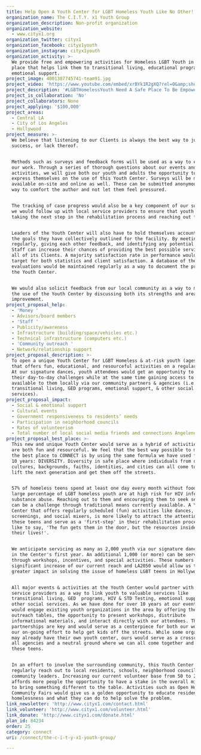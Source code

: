 ```yaml
---
title: Help Open A Youth Center for LGBT Homeless Youth Like No Other!
organization_name: The C.I.T.Y. x1 Youth Group
organization_description: Non-profit organization
organization_website:
  - www.cityx1.org
organization_twitter: cityx1
organization_facebook: cityx1youth
organization_instagram: cityx1youth
organization_activity: >-
  We provide free and empowering activities for Homeless LGBT Youth in a safe
  place that helps link them to transitional living, educational programs, and
  emotional support.
project_image: 4001387745741-team91.jpg
project_video: 'https://www.youtube.com/embed/xrBYk1R2gXQ?rel=0&amp;showinfo=0'
project_description: '#LGBTHomelessYouth Need A Safe Place To Be Empowered In!'
project_is_collaboration: 'No'
project_collaborators: None
project_applying: '$100,000'
project_areas:
  - Central LA
  - City of Los Angeles
  - Hollywood
project_measure: >-
  We believe that listening to our Clients is always the best way to judge our
  success, or lack thereof.


  Methods such as surveys and feedback forms will be used as a way to evaluate
  our work. Through a series of thorough questions about our events and
  activities, we will give both our youth and adults the opportunity to freely
  express themselves on the use of this Youth Center. Surveys will be made
  available on-site and online as well. These can be submitted anonymously as a
  way to comfort the author and not let them feel pressured.


  The tracking of case progress would also be a key component of our success, as
  we would follow up with local service providers to ensure that youth are
  taking the next step in the rehabilitation process and reaching out for help.


  Leaders of the Youth Center will also have to hold themselves accountable for
  the goals they have collectively outlined for the facility. By meeting
  regularly, giving each other feedback, and identifying any potential issues,
  Staff can increase their chances of providing the best possible service for
  all of its Clients. A majority satisfaction rate in performance would be the
  target for both statistics and client satisfaction. A database of these
  evaluations would be maintained regularly as a way to document the progress of
  the Youth Center.


  We would also solicit feedback from our local community as a way to maximize
  the use of the Youth Center by discussing both its strengths and areas for
  improvement.
project_proposal_help:
  - 'Money '
  - Advisors/board members
  - 'Staff '
  - Publicity/awareness
  - Infrastructure (building/space/vehicles etc.)
  - Technical infrastructure (computers etc.)
  - 'Community outreach '
  - Network/relationship support
project_proposal_description: >-
  To open a unique Youth Center for LGBT Homeless & at-risk youth (ages 14-24)
  that offers fun, educational, and resourceful activities on a regular basis.
  At our signature dances, youth attendees would get an opportunity to escape
  their day-to-day challenges while at the same time gaining access to services
  available to them locally via our community partners & agencies (i.e.
  transitional living, GED programs, emotional support, & other social
  services).
project_proposal_impact:
  - Social & emotional support
  - Cultural events
  - Government responsiveness to residents’ needs
  - Participation in neighborhood councils
  - Rates of volunteerism
  - Total number of local social media friends and connections Angelenos have
project_proposal_best_place: >-
  This new and unique Youth Center would serve as a hybrid of activities that
  are both fun and resourceful. We feel that the best way possible to make L.A.
  the best place to CONNECT is by using the same formula we have used for over
  10 years: DIVERSITY. Diversity in safe place where individuals from different
  cultures, backgrounds, faiths, identities, and cities can all come together to
  lift the next generation and get them off the streets.


  57% of homeless teens spend at least one day every month without food and a
  large percentage of LGBT homeless youth are at high risk for HIV infection &
  substance abuse. Reaching out to them and encouraging them to seek services
  can be a challenge through traditional means currently available. A Youth
  Center that offers regularly scheduled (fun) activities like dances, movie
  screenings, and social mixers, is more likely to attract the attention of
  these teens and serve as a 'first-step' in their rehabilitation process. As we
  like to say, 'The fun gets them in the door, but the resources inside can save
  their lives!'.


  We anticipate servicing as many as 2,000 youth via our signature dances alone
  in the Center's first year. An additional 1,000 (or more) can be serviced
  through workshops, incentives, and special activities. These numbers are a
  significant increase of our current reach and LA2050 would allow us to have a
  greater impact in solving the issue of homeless LGBT teens in Hollywood. 


  All major events & activities at the Youth Center would partner with local
  service providers as a way to link youth to valuable services like
  transitional living, GED  programs, HIV & STD Testing, emotional support, &
  other social services. As we have done for over 10 years at our events, we
  would engage existing youth organizations in the area by offering them
  outreach tables, the opportunity to present workshops, distribute
  informational materials, and interact directly with our attendees. These
  partnerships are key and would serve as a centerpiece for both our work and
  our on-going effort to help get kids off the streets. While some organizations
  may already have their own youth center, ours would serve as a crossroads for
  all agencies and a neutral ground where we can all come together and service
  these teens.


  In an effort to involve the surrounding community, this Youth Center would
  regularly reach out to local residents, schools, neighborhood councils, and
  community leaders. Increasing our current volunteer base from 50 to 200
  affords more people the opportunity to have a stake in the overall mission and
  to bring something different to the table. Activities such as Open Houses and
  Community Fairs would give us a golden opportunity to educate residents on
  homelessness and what they can do to help solve the problem.
link_newsletter: 'http://www.cityx1.com/contact.html'
link_volunteer: 'http://www.cityx1.com/volunteer.html'
link_donate: 'http://www.cityx1.com/donate.html'
plan_id: 84234
order: 25
category: connect
uri: /connect/the-c-i-t-y-x1-youth-group/

---
```

